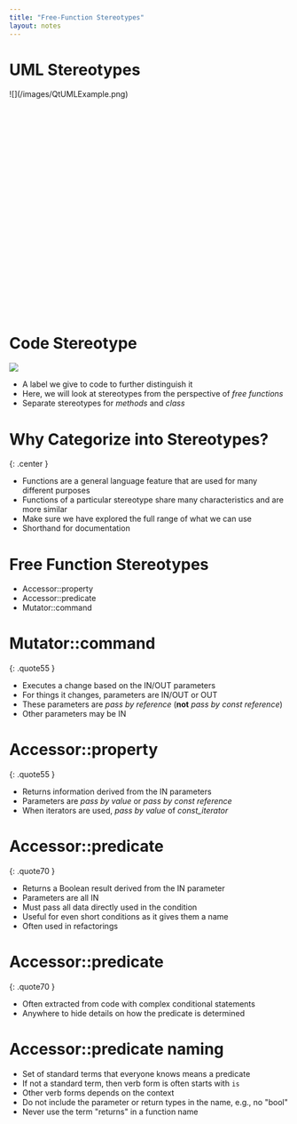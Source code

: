 ```yaml
---
title: "Free-Function Stereotypes"
layout: notes
---
```


# UML Stereotypes

<div markdown="1" class="single" style="height: 400px">
![](/images/QtUMLExample.png)
</div>

# Code Stereotype
![](/images/QtUMLExample.png)

* A label we give to code to further distinguish it
* Here, we will look at stereotypes from the perspective of *free functions*
* Separate  stereotypes for *methods* and *class*

# Why Categorize into Stereotypes?
{: .center }

* Functions are a general language feature that are used for many different purposes
* Functions of a particular stereotype share many characteristics and are more similar
* Make sure we have explored the full range of what we can use
* Shorthand for documentation

# Free Function Stereotypes
* Accessor::property
* Accessor::predicate
* Mutator::command

# Mutator::command
{: .quote55 }

<script src="https://gist.github.com/mjdecker/8f6c77c5b7c5391eda2d99e28f63cd20.js?file=function_stereotypes_command_collaborator.cpp"></script>

* Executes a change based on the IN/OUT parameters
* For things it changes, parameters are IN/OUT or OUT
* These parameters are *pass by reference* (**not** *pass by const reference*)
* Other parameters may be IN

# Accessor::property
{: .quote55 }

<script src="https://gist.github.com/mjdecker/8f6c77c5b7c5391eda2d99e28f63cd20.js?file=function_stereotypes_accessor_property.cpp"></script>

* Returns information derived from the IN parameters
* Parameters are *pass by value* or *pass by const reference*
* When iterators are used, *pass by value* of *const_iterator*

# Accessor::predicate
{: .quote70 }

<script src="https://gist.github.com/mjdecker/8f6c77c5b7c5391eda2d99e28f63cd20.js?file=function_stereotypes_accessor_predicate.cpp"></script>

* Returns a Boolean result derived from the IN parameter
* Parameters are all IN
* Must pass all data directly used in the condition
* Useful for even short conditions as it gives them a name
* Often used in refactorings

# Accessor::predicate
{: .quote70 }

<script src="https://gist.github.com/mjdecker/8f6c77c5b7c5391eda2d99e28f63cd20.js?file=function_stereotypes_predicate_if.cpp"></script>

* Often extracted from code with complex conditional statements
* Anywhere to hide details on how the predicate is determined

# Accessor::predicate naming
<script src="https://gist.github.com/mjdecker/8f6c77c5b7c5391eda2d99e28f63cd20.js?file=function_stereotypes_predicate_naming.cpp"></script>

* Set of standard terms that everyone knows means a predicate
* If not a standard term, then verb form is often starts with `is`
* Other verb forms depends on the context
* Do not include the parameter or return types in the name, e.g., no "bool"
* Never use the term "returns" in a function name

